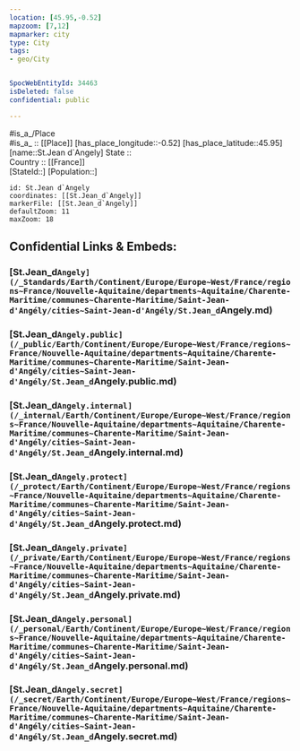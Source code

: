 ```yaml
---
location: [45.95,-0.52] 
mapzoom: [7,12] 
mapmarker: city 
type: City
tags:
- geo/City


SpocWebEntityId: 34463
isDeleted: false
confidential: public

---
```

#is_a_/Place  
#is_a_ :: [[Place]] 
[has_place_longitude::-0.52] 
[has_place_latitude::45.95] 
[name::St.Jean d`Angely] 
State ::  
Country :: [[France]]  
[StateId::] 
[Population::] 



```leaflet
id: St.Jean d`Angely
coordinates: [[St.Jean_d`Angely]] 
markerFile: [[St.Jean_d`Angely]] 
defaultZoom: 11 
maxZoom: 18
```


## Confidential Links & Embeds: 

### [St.Jean_d`Angely](/_Standards/Earth/Continent/Europe/Europe~West/France/regions~France/Nouvelle-Aquitaine/departments~Aquitaine/Charente-Maritime/communes~Charente-Maritime/Saint-Jean-d'Angély/cities~Saint-Jean-d'Angély/St.Jean_d`Angely.md) 

### [St.Jean_d`Angely.public](/_public/Earth/Continent/Europe/Europe~West/France/regions~France/Nouvelle-Aquitaine/departments~Aquitaine/Charente-Maritime/communes~Charente-Maritime/Saint-Jean-d'Angély/cities~Saint-Jean-d'Angély/St.Jean_d`Angely.public.md) 

### [St.Jean_d`Angely.internal](/_internal/Earth/Continent/Europe/Europe~West/France/regions~France/Nouvelle-Aquitaine/departments~Aquitaine/Charente-Maritime/communes~Charente-Maritime/Saint-Jean-d'Angély/cities~Saint-Jean-d'Angély/St.Jean_d`Angely.internal.md) 

### [St.Jean_d`Angely.protect](/_protect/Earth/Continent/Europe/Europe~West/France/regions~France/Nouvelle-Aquitaine/departments~Aquitaine/Charente-Maritime/communes~Charente-Maritime/Saint-Jean-d'Angély/cities~Saint-Jean-d'Angély/St.Jean_d`Angely.protect.md) 

### [St.Jean_d`Angely.private](/_private/Earth/Continent/Europe/Europe~West/France/regions~France/Nouvelle-Aquitaine/departments~Aquitaine/Charente-Maritime/communes~Charente-Maritime/Saint-Jean-d'Angély/cities~Saint-Jean-d'Angély/St.Jean_d`Angely.private.md) 

### [St.Jean_d`Angely.personal](/_personal/Earth/Continent/Europe/Europe~West/France/regions~France/Nouvelle-Aquitaine/departments~Aquitaine/Charente-Maritime/communes~Charente-Maritime/Saint-Jean-d'Angély/cities~Saint-Jean-d'Angély/St.Jean_d`Angely.personal.md) 

### [St.Jean_d`Angely.secret](/_secret/Earth/Continent/Europe/Europe~West/France/regions~France/Nouvelle-Aquitaine/departments~Aquitaine/Charente-Maritime/communes~Charente-Maritime/Saint-Jean-d'Angély/cities~Saint-Jean-d'Angély/St.Jean_d`Angely.secret.md)

